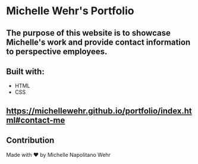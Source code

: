 # Michelle Wehr's Portfolio

## The purpose of this website is to showcase Michelle's work and provide contact information to perspective employees.

## Built with:
* HTML
* CSS 

## https://michellewehr.github.io/portfolio/index.html#contact-me 

## Contribution 
Made with ❤️ by Michelle Napolitano Wehr

